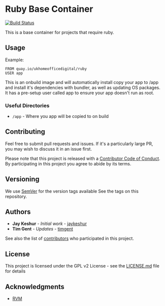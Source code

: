 # Ruby Base Container

[![Build Status](https://travis-ci.org/UKHomeOffice/docker-ruby.svg?branch=master)](https://travis-ci.org/UKHomeOffice/docker-ruby)

This is a base container for projects that require ruby.

## Usage  

Example:
```
FROM quay.io/ukhomeofficedigital/ruby
USER app
``` 

This is an onbuild image and will automatically install copy your app to /app and install it's dependencies with bundler, 
as well as updating OS packages. It has a pre-setup user called app to ensure your app doesn't run as root.

### Useful Directories

* `/app` - Where you app will be copied to on build

## Contributing

Feel free to submit pull requests and issues. If it's a particularly large PR, you may wish to
discuss it in an issue first.

Please note that this project is released with a
[Contributor Code of Conduct](https://github.com/UKHomeOffice/docker-ruby/blob/master/CODE_OF_CONDUCT.md).
By participating in this project you agree to abide by its terms.

## Versioning

We use [SemVer](http://semver.org/) for the version tags available See the tags on this repository.


## Authors

* **Jay Keshur** - *Initial work* - [jaykeshur](https://github.com/jaykeshur)
* **Tim Gent** - *Updates* - [timgent](https://github.com/timgent)

See also the list of
[contributors](https://github.com/UKHomeOffice/docker-ruby/graphs/contributors) who participated
in this project.

## License

This project is licensed under the GPL v2 License - see the
[LICENSE.md](https://github.com/UKHomeOffice/docker-ruby/blob/master/LICENSE.md) file for details

## Acknowledgments

* [RVM](https://rvm.io/)
